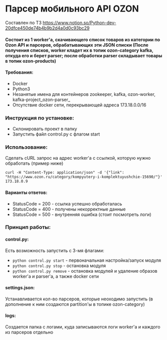 # Парсер мобильного API OZON

Составлен по ТЗ https://www.notion.so/Python-dev-20dfce450de74b4b9b2d4a0d0c93bc29

#### Состоит из 1 worker'а, скачивающего список товаров из категории по Ozon API и парсеров, обрабатывающих эти JSON списки (После получения списков, worker кладет их в топик ozon-category kafka, откуда его и берет parser; после обработки parser складывает товары в топик ozon-products)

#### Требования:
* Docker
* Python3
* Незанятые имена для контейнеров zookeeper, kafka, ozon-worker, kafka-project_ozon-parser_
* Отсутствие docker сети, перекрывающей адреса 173.18.0.0/16

### Инструкция по установке:
* Склонировать проект в папку
* Запустить файл control.py с флагом start

### Использование:

Сделать cURL запрос на адрес worker'а с ссылкой, которую нужно обработать (пример ниже)
```
curl -H "Content-Type: application/json" -d '{"link": "https://www.ozon.ru/category/kompyutery-i-komplektuyushchie-15690/"}' 173.18.0.9
```

#### Варианты ответов:
* StatusCode = 200 - ссылка успешно обработалась
* StatusCode = 400 - получены некорректные данные 
* StatusCode = 500 - внутренняя ошибка (стоит посмотреть логи)

### Принцип работы:

#### control.py:
Есть возможность запустить с 3-мя флагами:
* `python control.py start` - первоначальная настройка/запуск модуля
* `python control.py stop` - остановка модуля
* `python control.py remove` - остановка модулей и удаление образов worker'a и parser'a, а также docker сети

#### settings.json:
Устанавливается кол-во парсеров, которые неоходимо запустить (в дополнение к ним создаются partition'ы в топике ozon-category)

#### logs:
Создается папка с логами, куда записываются логи worker'a и каждого из парсеров отдельно
